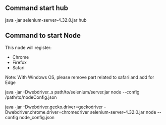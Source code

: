 ## Command start hub
java -jar selenium-server-4.32.0.jar hub


## Command to start Node
This node will register:
- Chrome
- Firefox
- Safari

Note: With Windows OS, please remove part related to safari and add for Edge

java -jar -Dwebdriver.<type>.<name>s path/to/selenium/server.jar node --config /path/to/nodeConfig.json

java -jar -Dwebdriver.gecko.driver=geckodriver -Dwebdriver.chrome.driver=chromedriver selenium-server-4.32.0.jar node --config node_config.json